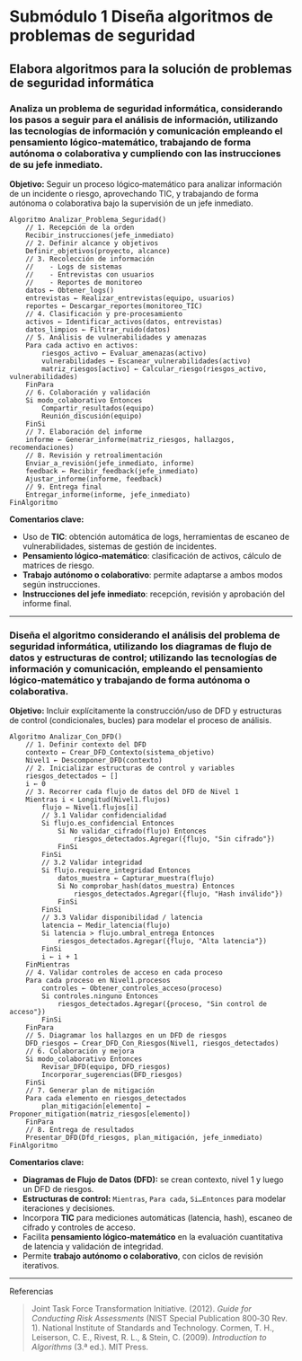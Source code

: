 # Submódulo 1 Diseña algoritmos de problemas de seguridad

## Elabora algoritmos para la solución de problemas de seguridad informática

### Analiza un problema de seguridad informática, considerando los pasos a seguir para el análisis de información, utilizando las tecnologías de información y comunicación empleando el pensamiento lógico-matemático, trabajando de forma autónoma o colaborativa y cumpliendo con las instrucciones de su jefe inmediato.

**Objetivo:** Seguir un proceso lógico‑matemático para analizar información de un incidente o riesgo, aprovechando TIC, y trabajando de forma autónoma o colaborativa bajo la supervisión de un jefe inmediato.

```pseudocode
Algoritmo Analizar_Problema_Seguridad()
    // 1. Recepción de la orden
    Recibir_instrucciones(jefe_inmediato)  
    // 2. Definir alcance y objetivos
    Definir_objetivos(proyecto, alcance)  
    // 3. Recolección de información
    //    - Logs de sistemas
    //    - Entrevistas con usuarios
    //    - Reportes de monitoreo
    datos ← Obtener_logs()
    entrevistas ← Realizar_entrevistas(equipo, usuarios)
    reportes ← Descargar_reportes(monitoreo_TIC)
    // 4. Clasificación y pre‑procesamiento
    activos ← Identificar_activos(datos, entrevistas)
    datos_limpios ← Filtrar_ruido(datos)
    // 5. Análisis de vulnerabilidades y amenazas
    Para cada activo en activos:
        riesgos_activo ← Evaluar_amenazas(activo)
        vulnerabilidades ← Escanear_vulnerabilidades(activo)  
        matriz_riesgos[activo] ← Calcular_riesgo(riesgos_activo, vulnerabilidades)
    FinPara
    // 6. Colaboración y validación
    Si modo_colaborativo Entonces
        Compartir_resultados(equipo)
        Reunión_discusión(equipo)
    FinSi
    // 7. Elaboración del informe
    informe ← Generar_informe(matriz_riesgos, hallazgos, recomendaciones)
    // 8. Revisión y retroalimentación
    Enviar_a_revisión(jefe_inmediato, informe)
    feedback ← Recibir_feedback(jefe_inmediato)
    Ajustar_informe(informe, feedback)
    // 9. Entrega final
    Entregar_informe(informe, jefe_inmediato)
FinAlgoritmo
```

**Comentarios clave:**

* Uso de **TIC**: obtención automática de logs, herramientas de escaneo de vulnerabilidades, sistemas de gestión de incidentes.
* **Pensamiento lógico‑matemático**: clasificación de activos, cálculo de matrices de riesgo.
* **Trabajo autónomo o colaborativo**: permite adaptarse a ambos modos según instrucciones.
* **Instrucciones del jefe inmediato**: recepción, revisión y aprobación del informe final.

---

### Diseña el algoritmo considerando el análisis del problema de seguridad informática, utilizando los diagramas de flujo de datos y estructuras de control; utilizando las tecnologías de información y comunicación, empleando el pensamiento lógico-matemático y trabajando de forma autónoma o colaborativa.

**Objetivo:** Incluir explícitamente la construcción/uso de DFD y estructuras de control (condicionales, bucles) para modelar el proceso de análisis.

```pseudocode
Algoritmo Analizar_Con_DFD()
    // 1. Definir contexto del DFD
    contexto ← Crear_DFD_Contexto(sistema_objetivo)
    Nivel1 ← Descomponer_DFD(contexto)
    // 2. Inicializar estructuras de control y variables
    riesgos_detectados ← []
    i ← 0
    // 3. Recorrer cada flujo de datos del DFD de Nivel 1
    Mientras i < Longitud(Nivel1.flujos)
        flujo ← Nivel1.flujos[i]
        // 3.1 Validar confidencialidad
        Si flujo.es_confidencial Entonces
            Si No validar_cifrado(flujo) Entonces
                riesgos_detectados.Agregar({flujo, "Sin cifrado"})
            FinSi
        FinSi
        // 3.2 Validar integridad
        Si flujo.requiere_integridad Entonces
            datos_muestra ← Capturar_muestra(flujo)
            Si No comprobar_hash(datos_muestra) Entonces
                riesgos_detectados.Agregar({flujo, "Hash inválido"})
            FinSi
        FinSi
        // 3.3 Validar disponibilidad / latencia
        latencia ← Medir_latencia(flujo)
        Si latencia > flujo.umbral_entrega Entonces
            riesgos_detectados.Agregar({flujo, "Alta latencia"})
        FinSi
        i ← i + 1
    FinMientras
    // 4. Validar controles de acceso en cada proceso
    Para cada proceso en Nivel1.procesos
        controles ← Obtener_controles_acceso(proceso)
        Si controles.ninguno Entonces
            riesgos_detectados.Agregar({proceso, "Sin control de acceso"})
        FinSi
    FinPara
    // 5. Diagramar los hallazgos en un DFD de riesgos
    DFD_riesgos ← Crear_DFD_Con_Riesgos(Nivel1, riesgos_detectados)
    // 6. Colaboración y mejora
    Si modo_colaborativo Entonces
        Revisar_DFD(equipo, DFD_riesgos)
        Incorporar_sugerencias(DFD_riesgos)
    FinSi
    // 7. Generar plan de mitigación
    Para cada elemento en riesgos_detectados
        plan_mitigación[elemento] ← Proponer_mitigation(matriz_riesgos[elemento])
    FinPara
    // 8. Entrega de resultados
    Presentar_DFD(Dfd_riesgos, plan_mitigación, jefe_inmediato)
FinAlgoritmo
```

**Comentarios clave:**

* **Diagramas de Flujo de Datos (DFD):** se crean contexto, nivel 1 y luego un DFD de riesgos.
* **Estructuras de control:** `Mientras`, `Para cada`, `Si…Entonces` para modelar iteraciones y decisiones.
* Incorpora **TIC** para mediciones automáticas (latencia, hash), escaneo de cifrado y controles de acceso.
* Facilita **pensamiento lógico‑matemático** en la evaluación cuantitativa de latencia y validación de integridad.
* Permite **trabajo autónomo o colaborativo**, con ciclos de revisión iterativos.

---
Referencias 

> Joint Task Force Transformation Initiative. (2012). *Guide for Conducting Risk Assessments* (NIST Special Publication 800‑30 Rev. 1). National Institute of Standards and Technology.
> Cormen, T. H., Leiserson, C. E., Rivest, R. L., & Stein, C. (2009). *Introduction to Algorithms* (3.ª ed.). MIT Press.



